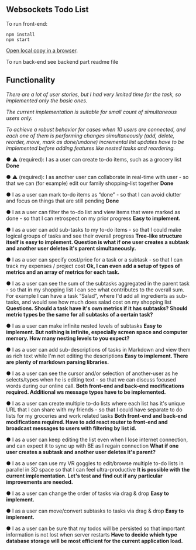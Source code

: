 ## Websockets Todo List

To run front-end:

```
npm install
npm start
```

[Open local copy in a browser](http://localhost:3000/).

To run back-end see backend part readme file

## Functionality

_There are a lot of user stories, but I had very limited time for the task, so implemented only the basic ones._

_The current implementation is suitable for small count of simultaneous users only._

_To achieve a robust behavior for cases when 10 users are connected, and each one of them is performing changes simultaneously (add, delete, reorder, move, mark as done/undone) incremental list updates have to be implemented before adding features like nested tasks and reordering._

● ⚠️ (required): I as a user can create to-do items, such as a grocery list
**Done**

● ⚠️ (required): I as another user can collaborate in real-time with user - so that we can
(for example) edit our family shopping-list together
**Done**

● I as a user can mark to-do items as “done” - so that I can avoid clutter and focus on
things that are still pending
**Done**

● I as a user can filter the to-do list and view items that were marked as done - so that I
can retrospect on my prior progress
**Easy to implement.**

● I as a user can add sub-tasks to my to-do items - so that I could make logical groups of
tasks and see their overall progress
**Tree-like structure itself is easy to implement. Question is what if one user creates a subtask and another user deletes it's parent simultaneously.**

● I as a user can specify cost/price for a task or a subtask - so that I can track my
expenses / project cost
**Ok, I can even add a setup of types of metrics and an array of metrics for each task.**

● I as a user can see the sum of the subtasks aggregated in the parent task - so that in my
shopping list I can see what contributes to the overall sum. For example I can have a
task “Salad”, where I'd add all ingredients as sub-tasks, and would see how much does
salad cost on my shopping list
**Questions. Should a task have it's own metrics if it has subtasks? Should metric types be the same for all subtasks of a certain task?**

● I as a user can make infinite nested levels of subtasks
**Easy to implement. But nothing is infinite, especially screen space and computer memory. How many nesting levels to you expect?**

● I as a user can add sub-descriptions of tasks in Markdown and view them as rich text
while I'm not editing the descriptions
**Easy to implement. There are plenty of markdown parsing libraries.**

● I as a user can see the cursor and/or selection of another-user as he selects/types when
he is editing text - so that we can discuss focused words during our online call.
**Both front-end and back-end modifications required. Additional ws message types have to be implemented.**

● I as a user can create multiple to-do lists where each list has it's unique URL that I can
share with my friends - so that I could have separate to do lists for my groceries and
work related tasks
**Both front-end and back-end modifications required. Have to add react router to front-end and broadcast messages to users with filtering by list id.**

● I as a user can keep editing the list even when I lose internet connection, and can expect
it to sync up with BE as I regain connection
**What if one user creates a subtask and another user deletes it's parent?**

● I as a user can use my VR goggles to edit/browse multiple to-do lists in parallel in 3D
space so that I can feel ultra-productive
**It is possible with the current implementation. Let's test and find out if any particular improvements are needed.**

● I as a user can change the order of tasks via drag & drop
**Easy to implement.**

● I as a user can move/convert subtasks to tasks via drag & drop
**Easy to implement.**

● I as a user can be sure that my todos will be persisted so that important information is
not lost when server restarts
**Have to decide which type database storage will be most efficient for the current application load.**
